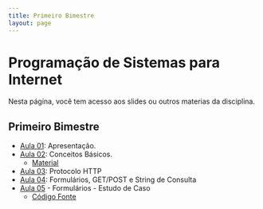 ```yaml
---
title: Primeiro Bimestre
layout: page
---
```


# Programação de Sistemas para Internet

Nesta página, você tem acesso aos slides ou outros materias da disciplina.

## Primeiro Bimestre

- [Aula 01](../slides/00_apresentacao/00_apresentacao.pdf): Apresentação.  
- [Aula 02](../slides/01_internet/01_internet.pdf): Conceitos Básicos.
  - [Material](../materials/conceitos-basicos.md)
- [Aula 03](../slides/02_protocolo_http/02_protocolo.pdf): Protocolo HTTP
- [Aula 04](../slides/03_protocolo_http/03_procoloco.pdf): Formulários, GET/POST e String de Consulta
- [Aula 05](../slides/04_forms/04_forms.pdf) - Formulários - Estudo de Caso
  - [Código Fonte](../slides/04_forms/exemplos/caso01/)